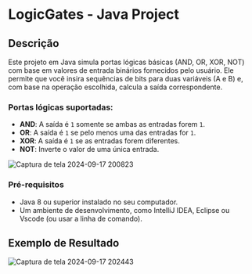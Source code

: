 # LogicGates - Java Project

## Descrição
Este projeto em Java simula portas lógicas básicas (AND, OR, XOR, NOT) com base em valores de entrada binários fornecidos pelo usuário. Ele permite que você insira sequências de bits para duas variáveis (A e B) e, com base na operação escolhida, calcula a saída correspondente. 

### Portas lógicas suportadas:
- **AND**: A saída é `1` somente se ambas as entradas forem `1`.
- **OR**: A saída é `1` se pelo menos uma das entradas for `1`.
- **XOR**: A saída é `1` se as entradas forem diferentes.
- **NOT**: Inverte o valor de uma única entrada.

 ![Captura de tela 2024-09-17 200823](https://github.com/user-attachments/assets/e68db174-a88f-4d56-bb0c-c0d8c86a64a1)



### Pré-requisitos

- Java 8 ou superior instalado no seu computador.
- Um ambiente de desenvolvimento, como IntelliJ IDEA, Eclipse ou Vscode (ou usar a linha de comando).

## Exemplo de Resultado

![Captura de tela 2024-09-17 202443](https://github.com/user-attachments/assets/1aa93640-91f1-4361-a783-9a133c8ead29)
